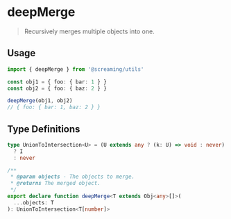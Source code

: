 # deepMerge

> Recursively merges multiple objects into one.

## Usage

```ts
import { deepMerge } from '@screaming/utils'

const obj1 = { foo: { bar: 1 } }
const obj2 = { foo: { baz: 2 } }

deepMerge(obj1, obj2)
// { foo: { bar: 1, baz: 2 } }
```

## Type Definitions

```ts
type UnionToIntersection<U> = (U extends any ? (k: U) => void : never) extends (k: infer I) => void
  ? I
  : never

/**
 * @param objects - The objects to merge.
 * @returns The merged object.
 */
export declare function deepMerge<T extends Obj<any>[]>(
  ...objects: T
): UnionToIntersection<T[number]>
```
